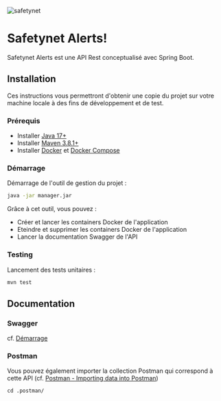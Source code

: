 ![safetynet](https://user.oc-static.com/upload/2019/10/21/15716555321092_image1.jpg)

# Safetynet Alerts!

Safetynet Alerts est une API Rest conceptualisé avec Spring Boot.

## Installation

Ces instructions vous permettront d'obtenir une copie du projet sur votre machine locale à des fins de développement et
de test.

### Prérequis

* Installer <a target="_blank" href="https://www.oracle.com/java/technologies/javase/jdk17-archive-downloads.html">Java
  17+</a>
* Installer <a target="_blank" href="https://maven.apache.org/download.cgi">Maven 3.8.1+</a>
* Installer <a target="_blank" href="https://docs.docker.com/get-docker/">Docker</a>
  et <a target="_blank" href="https://docs.docker.com/compose/install/">Docker Compose</a>

### <p id="starting">Démarrage</p>

Démarrage de l'outil de gestion du projet :

```bash
java -jar manager.jar
```
Grâce à cet outil, vous pouvez : 
- Créer et lancer les containers Docker de l'application
- Eteindre et supprimer les containers Docker de l'application
- Lancer la documentation Swagger de l'API

### Testing

Lancement des tests unitaires :

```bash
mvn test
```

## Documentation

### Swagger

cf. <a href="#starting">Démarrage</a>

### Postman

Vous pouvez également importer la collection Postman qui correspond à cette API (cf. <a target="_blank" href="https://learning.postman.com/docs/getting-started/importing-and-exporting-data/#importing-data-into-postman">Postman - Importing data into Postman</a>)
```
cd .postman/
```

